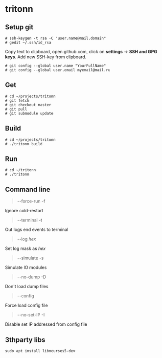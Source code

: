 # tritonn

## Setup git

    # ssh-keygen -t rsa -C "user.name@mail.domain"
    # gedit ~/.ssh/id_rsa

Copy text to clipboard, open github.com, click on **settings** -> **SSH and GPG keys**. Add new SSH-key from clipboard.

    # git config --global user.name "YourFullName"
    # git config --global user.email myemail@mail.ru

## Get ##
    # cd ~/projects/tritonn
    # git fetch
    # git checkout master
    # git pull
    # git submodule update

## Build ##
    # cd ~/projects/tritonn
    # ./tritonn_build

## Run ##
    # cd ~/tritonn
    # ./tritonn

## Command line ##
>--force-run
>-f

Ignore cold-restart

>--terminal
>-t

Out logs end events to terminal

>--log *hex*

Set log mask as *hex*

>--simulate
>-s

Simulate IO modules

>--no-dump
>-D

Don't load dump files

>--config <file>

Force load config file <file>

>--no-set-IP
>-I

Disable set IP addressed from config file
    
## 3thparty libs ##
    sudo apt install libncurses5-dev
